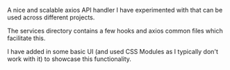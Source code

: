 A nice and scalable axios API handler I have experimented with that can be used across different projects.

The services directory contains a few hooks and axios common files which facilitate this.

I have added in some basic UI (and used CSS Modules as I typically don't work with it) to showcase this functionality.
